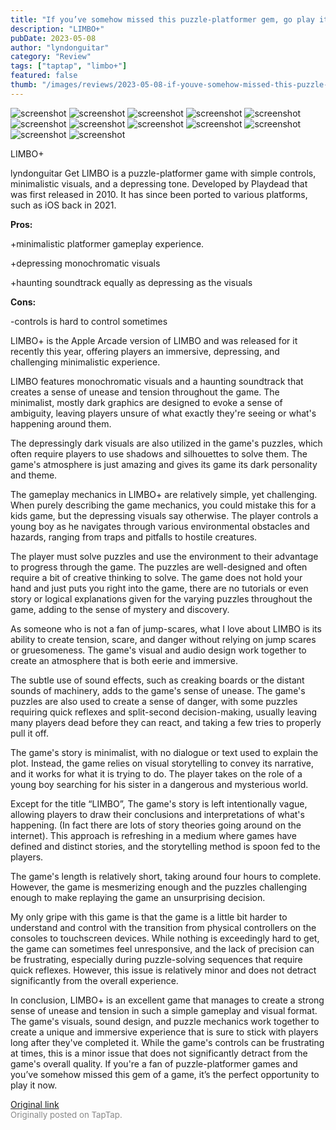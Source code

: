 ```yaml
---
title: "If you’ve somehow missed this puzzle-platformer gem, go play it now | Full Review - LIMBO+"
description: "LIMBO+"
pubDate: 2023-05-08
author: "lyndonguitar"
category: "Review"
tags: ["taptap", "limbo+"]
featured: false
thumb: "/images/reviews/2023-05-08-if-youve-somehow-missed-this-puzzle-platformer-gem-go-play-it-now--full-review---limbo-0.avif"
---
```


<div class="gallery">
  <img src="/images/reviews/2023-05-08-if-youve-somehow-missed-this-puzzle-platformer-gem-go-play-it-now--full-review---limbo-0.avif" alt="screenshot" />
  <img src="/images/reviews/2023-05-08-if-youve-somehow-missed-this-puzzle-platformer-gem-go-play-it-now--full-review---limbo-1.avif" alt="screenshot" />
  <img src="/images/reviews/2023-05-08-if-youve-somehow-missed-this-puzzle-platformer-gem-go-play-it-now--full-review---limbo-2.avif" alt="screenshot" />
  <img src="/images/reviews/2023-05-08-if-youve-somehow-missed-this-puzzle-platformer-gem-go-play-it-now--full-review---limbo-3.avif" alt="screenshot" />
  <img src="/images/reviews/2023-05-08-if-youve-somehow-missed-this-puzzle-platformer-gem-go-play-it-now--full-review---limbo-4.avif" alt="screenshot" />
  <img src="/images/reviews/2023-05-08-if-youve-somehow-missed-this-puzzle-platformer-gem-go-play-it-now--full-review---limbo-5.avif" alt="screenshot" />
  <img src="/images/reviews/2023-05-08-if-youve-somehow-missed-this-puzzle-platformer-gem-go-play-it-now--full-review---limbo-6.avif" alt="screenshot" />
  <img src="/images/reviews/2023-05-08-if-youve-somehow-missed-this-puzzle-platformer-gem-go-play-it-now--full-review---limbo-7.avif" alt="screenshot" />
  <img src="/images/reviews/2023-05-08-if-youve-somehow-missed-this-puzzle-platformer-gem-go-play-it-now--full-review---limbo-8.avif" alt="screenshot" />
  <img src="/images/reviews/2023-05-08-if-youve-somehow-missed-this-puzzle-platformer-gem-go-play-it-now--full-review---limbo-9.avif" alt="screenshot" />
  <img src="/images/reviews/2023-05-08-if-youve-somehow-missed-this-puzzle-platformer-gem-go-play-it-now--full-review---limbo-10.avif" alt="screenshot" />
  <img src="/images/reviews/2023-05-08-if-youve-somehow-missed-this-puzzle-platformer-gem-go-play-it-now--full-review---limbo-11.avif" alt="screenshot" />
</div>

LIMBO+

lyndonguitar
Get
LIMBO is a puzzle-platformer game with simple controls, minimalistic visuals, and a depressing tone. Developed by Playdead that was first released in 2010. It has since been ported to various platforms, such as iOS back in 2021.


**Pros:**


+minimalistic platformer gameplay experience.

+depressing monochromatic visuals

+haunting soundtrack equally as depressing as the visuals


**Cons:**


-controls is hard to control sometimes

LIMBO+ is the Apple Arcade version of LIMBO and was released for it recently this year, offering players an immersive, depressing, and challenging minimalistic experience.

LIMBO features monochromatic visuals and a haunting soundtrack that creates a sense of unease and tension throughout the game. The minimalist, mostly dark graphics are designed to evoke a sense of ambiguity, leaving players unsure of what exactly they're seeing or what's happening around them.

The depressingly dark visuals are also utilized in the game's puzzles, which often require players to use shadows and silhouettes to solve them. The game's atmosphere is just amazing and gives its game its dark personality and theme.

The gameplay mechanics in LIMBO+ are relatively simple, yet challenging. When purely describing the game mechanics, you could mistake this for a kids game, but the depressing visuals say otherwise. The player controls a young boy as he navigates through various environmental obstacles and hazards, ranging from traps and pitfalls to hostile creatures.

The player must solve puzzles and use the environment to their advantage to progress through the game. The puzzles are well-designed and often require a bit of creative thinking to solve. The game does not hold your hand and just puts you right into the game, there are no tutorials or even story or logical explanations given for the varying puzzles throughout the game, adding to the sense of mystery and discovery.

As someone who is not a fan of jump-scares, what I love about LIMBO is its ability to create tension, scare, and danger without relying on jump scares or gruesomeness. The game's visual and audio design work together to create an atmosphere that is both eerie and immersive.

The subtle use of sound effects, such as creaking boards or the distant sounds of machinery, adds to the game's sense of unease. The game's puzzles are also used to create a sense of danger, with some puzzles requiring quick reflexes and split-second decision-making, usually leaving many players dead before they can react, and taking a few tries to properly pull it off.

The game's story is minimalist, with no dialogue or text used to explain the plot. Instead, the game relies on visual storytelling to convey its narrative, and it works for what it is trying to do. The player takes on the role of a young boy searching for his sister in a dangerous and mysterious world.

Except for the title “LIMBO”, The game's story is left intentionally vague, allowing players to draw their conclusions and interpretations of what's happening. (In fact there are lots of story theories going around on the internet). This approach is refreshing in a medium where games have defined and distinct stories, and the storytelling method is spoon fed to the players.

The game's length is relatively short, taking around four hours to complete. However, the game is mesmerizing enough and the puzzles challenging enough to make replaying the game an unsurprising decision.

My only gripe with this game is that the game is a little bit harder to understand and control with the transition from physical controllers on the consoles to touchscreen devices. While nothing is exceedingly hard to get, the game can sometimes feel unresponsive, and the lack of precision can be frustrating, especially during puzzle-solving sequences that require quick reflexes. However, this issue is relatively minor and does not detract significantly from the overall experience.

In conclusion, LIMBO+ is an excellent game that manages to create a strong sense of unease and tension in such a simple gameplay and visual format. The game's visuals, sound design, and puzzle mechanics work together to create a unique and immersive experience that is sure to stick with players long after they've completed it. While the game's controls can be frustrating at times, this is a minor issue that does not significantly detract from the game's overall quality. If you're a fan of puzzle-platformer games and you’ve somehow missed this gem of a game, it’s the perfect opportunity to play it now.

[Original link](https://www.taptap.io/post/5376417)<br><span style="font-size: 0.95em; color: #888;">Originally posted on TapTap.</span>
